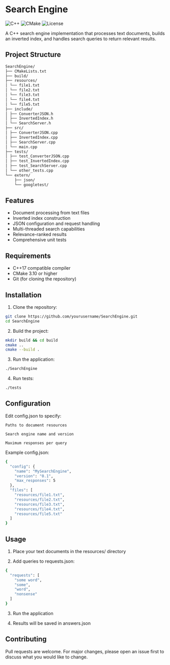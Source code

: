 # Search Engine

![C++](https://img.shields.io/badge/C++-17-blue.svg)
![CMake](https://img.shields.io/badge/CMake-3.10+-green.svg)
![License](https://img.shields.io/badge/License-MIT-orange.svg)

A C++ search engine implementation that processes text documents, builds an inverted index, and handles search queries to return relevant results.

## Project Structure

```bash
SearchEngine/
├── CMakeLists.txt
├── build/
├── resources/
│ └── file1.txt
│ └── file2.txt
│ └── file3.txt
│ └── file4.txt
│ └── file5.txt
├── include/
│ ├── ConverterJSON.h
│ ├── InvertedIndex.h
│ └── SearchServer.h
├── src/
│ ├── ConverterJSON.cpp
│ ├── InvertedIndex.cpp
│ ├── SearchServer.cpp
│ └── main.cpp
├── tests/
│ ├── test_ConverterJSON.cpp
│ ├── test_InvertedIndex.cpp
│ ├── test_SearchServer.cpp
│ └── other_tests.cpp
└── extern/
    ├── json/
    └── googletest/
```

## Features

- Document processing from text files
- Inverted index construction
- JSON configuration and request handling
- Multi-threaded search capabilities
- Relevance-ranked results
- Comprehensive unit tests

## Requirements

- C++17 compatible compiler
- CMake 3.10 or higher
- Git (for cloning the repository)

## Installation

1. Clone the repository:
```bash
git clone https://github.com/yourusername/SearchEngine.git
cd SearchEngine
```

2. Build the project:
```bash
mkdir build && cd build
cmake ..
cmake --build .
```

3. Run the application:
```bash
./SearchEngine
```

4. Run tests:
```bash
./tests
```

## Configuration

Edit config.json to specify:

    Paths to document resources

    Search engine name and version

    Maximum responses per query

Example config.json:

```bash
{
  "config": {
    "name": "MySearchEngine",
    "version": "0.1",
    "max_responses": 5
  },
  "files": [
    "resources/file1.txt",
    "resources/file2.txt",
    "resources/file3.txt",
    "resources/file4.txt",
    "resources/file5.txt"
  ]
}
```

## Usage

1. Place your text documents in the resources/ directory

2. Add queries to requests.json:

```bash
{
  "requests": [
    "some word",
    "some",
    "word",
    "nonsense"
  ]
}
```

3. Run the application

4. Results will be saved in answers.json

## Contributing

Pull requests are welcome. For major changes, please open an issue first to discuss what you would like to change.
